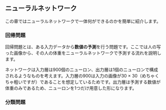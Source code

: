 ## ニューラルネットワーク

この章ではニューラルネットワークで一体何ができるのかを簡単に紹介します。

### 回帰問題
回帰問題とは、ある入力データから**数値の予測**を行う問題です。ここでは人の写った画像から、その人の体重をニューラルネットワークで予測する流れを説明します。

ネットワークは入力層は900個のニューロン、出力層は1個のニューロンで構成されるようなものを考えます。入力層の900は入力の画像が30 × 30（めちゃくちゃ粗いですが）であることを想定しているためです。出力層は予測する数値が体重のみであるため、ニューロンを1つだけ用意した形になります。

### 分類問題
